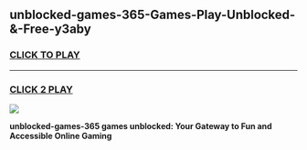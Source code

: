 
## unblocked-games-365-Games-Play-Unblocked-&-Free-y3aby
<h3>
<a href="https://premium76.site?title=unblocked-games-365&ref=24A">CLICK TO PLAY</a></h3>
<hr>

<h3>
<a href="https://premium76.site?title=unblocked-games-365&ref=24A">CLICK 2 PLAY</a>
  
</h3>

<a href="https://premium76.site?title=unblocked-games-365&ref=24A"><img src="https://clearcache.store/games.png"></a>


**unblocked-games-365 games unblocked: Your Gateway to Fun and Accessible Online Gaming**
